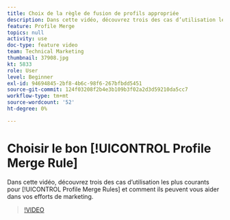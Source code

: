 ```yaml
---
title: Choix de la règle de fusion de profils appropriée
description: Dans cette vidéo, découvrez trois des cas d’utilisation les plus courants des règles de fusion de profils et comment elles peuvent vous aider dans vos efforts marketing.
feature: Profile Merge
topics: null
activity: use
doc-type: feature video
team: Technical Marketing
thumbnail: 37908.jpg
kt: 5833
role: User
level: Beginner
exl-id: 94694845-2bf8-4b6c-98f6-267bfbdd5451
source-git-commit: 124f03208f2b4e3b109b3f02a2d3d59210da5cc7
workflow-type: tm+mt
source-wordcount: '52'
ht-degree: 0%

---
```


# Choisir le bon [!UICONTROL Profile Merge Rule]

Dans cette vidéo, découvrez trois des cas d’utilisation les plus courants pour [!UICONTROL Profile Merge Rules] et comment ils peuvent vous aider dans vos efforts de marketing.

>[!VIDEO](https://video.tv.adobe.com/v/326866/?quality=12&learn=on&captions=fre_fr)
